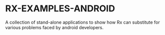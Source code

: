 # RX-EXAMPLES-ANDROID

A collection of stand-alone applications to show how Rx can substitute
for various problems faced by android developers.